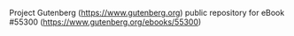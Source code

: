 Project Gutenberg (https://www.gutenberg.org) public repository for
eBook #55300 (https://www.gutenberg.org/ebooks/55300)
